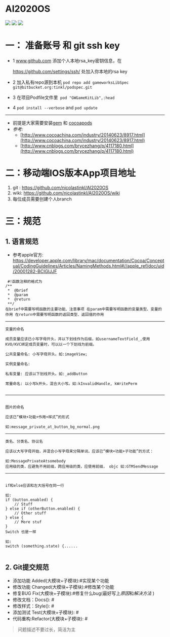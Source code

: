 # AI2020OS
[![](https://img.shields.io/packagist/l/doctrine/orm.svg)]()
![](https://img.shields.io/github/release/qubyte/rubidium.svg)
![](https://img.shields.io/cocoapods/p/AFNetworking.svg)

# 一： 准备账号 和 git ssh key



- 1 www.github.com 添加个人本地rsa_key密钥信息，在 

	https://github.com/settings/ssh/ 处加入你本地的rsa key
 
- 2 加入私有repo源到本机 `pod repo add gameworksLibSpec git@bitbucket.org:tinkl/podspec.git`

- 3 在项目Podfile文件里` pod "GWGameKitLib",:head`

-  4   `pod install --verbose` and `pod update`


---------------


- 前提是大家需要安装[gem](gem.com) 和 [cocoapods](http://cocoapods.org/)
- *参考:*
	- [http://www.cocoachina.com/industry/20140623/8917.html](http://www.cocoachina.com/industry/20140623/8917.html)
	- [http://www.cnblogs.com/brycezhang/p/4117180.html](http://www.cnblogs.com/brycezhang/p/4117180.html)






# 二：移动端IOS版本App项目地址

1. git : https://github.com/nicolastinkl/AI2020OS
2. wiki: https://github.com/nicolastinkl/AI2020OS/wiki
3. 每位成员需要创建个人branch


# 三：规范


## 1. 语言规范

- 参考apple官方: https://developer.apple.com/library/mac/documentation/Cocoa/Conceptual/CodingGuidelines/Articles/NamingMethods.html#//apple_ref/doc/uid/20001282-BCIGIJJF

```
 #!函数注释的格式为
/**
 *  @brief  
 *  @param
 *  @return
 **/
在brief中需要写明函数的主要功能、注意事项 在param中需要写明函数的变量类型、变量的作用 在return中需要写明函数的返回类型、返回值的作用

```

-------

```
变量的命名

成员变量应该已小写字母开头，并以下划线作为后缀，如usernameTextField_,使用KVO/KVC绑定成员变量时，可以以一个下划线为前缀。

公共变量命名: 小写字母开头。如:imageView;

实例变量命名:

私有变量: 应该以下划线开头。如:_addButton

常量命名: 以小写k开头，混合大小写。如:kInvalidHandle, kWritePerm


```

-------


```

图片的命名

应该已“模块+功能+作用+样式”的形式

如:message_private_at_button_bg_normal.png

```

--------


```
类名、分类名、协议名

应该以大写字母开始，并混合小写字母来分隔单词，应该已“模块+功能+子功能”的方式：

如:MessagePrivateAtsomebody
应用级的类，应避免不用前缀，跨应用级的类，应使用前缀， objc 如:GTMSendMessage

```


---------


```

if和else应该和左大括号在同一行

如:
if (button.enabled) {
    // Stuff
} else if (otherButton.enabled) {
    // Other stuff
} else {
    // More stuf
}
Switch 也是一样

如:
switch (something.state) {......


```


## 2. Git提交规范

- 添加功能 Added(大模块+子模块):#实现某个功能
- 修改功能 Changed(大模块+子模块):#修改某个功能
- 修复BUG Fix(大模块+子模块):#修复什么bug(最好写上*原因*和*解决方法*
)
- 修改文档：Docs():  #
- 修改样式：Style():  #
- 添加测试 Test(大模块+子模块): #
- 代码重构:Refactor(大模块+子模块): #

> 问题描述不要过长，简洁为主
